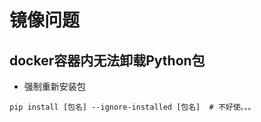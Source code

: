 # 镜像问题

## docker容器内无法卸载Python包

- 强制重新安装包

~~~shell
pip install [包名] --ignore-installed [包名]  # 不好使。。。
~~~